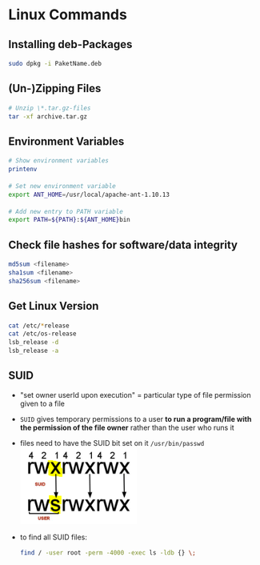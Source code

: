 # Linux Commands

## Installing deb-Packages

```bash
sudo dpkg -i PaketName.deb
```

## (Un-)Zipping Files

```bash
# Unzip \*.tar.gz-files
tar -xf archive.tar.gz
```

## Environment Variables

```bash
# Show environment variables
printenv

# Set new environment variable
export ANT_HOME=/usr/local/apache-ant-1.10.13

# Add new entry to PATH variable
export PATH=${PATH}:${ANT_HOME}bin
```

## Check file hashes for software/data integrity

```bash
md5sum <filename>
sha1sum <filename>
sha256sum <filename>
```

## Get Linux Version

```bash
cat /etc/*release
cat /etc/os-release
lsb_release -d
lsb_release -a
```

## SUID

- "set owner userId upon execution" = particular type of file permission given to a file
- `SUID` gives temporary permissions to a user **to run a program/file with the permission of the file owner** rather than the user who runs it
- files need to have the SUID bit set on it `/usr/bin/passwd`
  ![suidBit](img/2023-06-01-19-10-14.png)
- to find all SUID files:

  ```bash
  find / -user root -perm -4000 -exec ls -ldb {} \;
  ```
